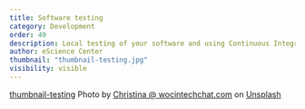 ```yaml
---
title: Software testing
category: Development
order: 49
description: Local testing of your software and using Continuous Integration and Continuous Deployment (CI/CD)
author: eScience Center
thumbnail: "thumbnail-testing.jpg"
visibility: visible
---
```


[thumbnail-testing](https://unsplash.com/photos/macbook-pro-2JDDn7iSGH8?utm_content=creditShareLink&utm_medium=referral&utm_source=unsplash)
Photo by <a href="https://unsplash.com/@wocintechchat?utm_content=creditCopyText&utm_medium=referral&utm_source=unsplash">Christina @ wocintechchat.com</a> on <a href="https://unsplash.com/photos/macbook-pro-2JDDn7iSGH8?utm_content=creditCopyText&utm_medium=referral&utm_source=unsplash">Unsplash</a>